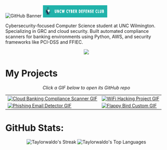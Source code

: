 <img src="banner-animation.gif" alt="GitHub Banner" />

<a href="https://github.com/Taylorwaldo/uncw-cyber-readme-badge">
  <img width="200" height="38" alt="UNCW Cyber Defense Club" src="https://raw.githubusercontent.com/Taylorwaldo/uncw-cyber-readme-badge/main/assets/UNCW-Cyber-defense-badge-(2).png" />
</a>


Cybersecurity-focused Computer Science student at UNC Wilmington. Specializing in GRC and cloud security. Built automated compliance scanners for banking environments using Python, AWS, and security frameworks like PCI-DSS and FFIEC.


<!-- [![My Skills](https://skillicons.dev/icons?i=py,bash,kali,git,java)](https://skillicons.dev) -->

<p align="center">
  <a href="https://skillicons.dev">
    <img src="https://skillicons.dev/icons?i=py,bash,kali,git,java,ubuntu" />
  </a>
</p>

<!-- 
[![My Skills](https://skillicons.dev/icons?i=py,bash,postgres,react,aws,github,ai,kali,php,nodejs,ai,nextjs,express)](https://skillicons.dev)

![Alt text](<https://img.shields.io/badge/CompTIA-C8202F.svg?style=for-the-badge&logo=CompTIA&logoColor=white>)
-->

# My Projects

<p align="center"><em>Click a GIF below to open its GitHub repo</em></p>

<table align="center">
  <tr>
    <td>
      <a href="https://github.com/Taylorwaldo/cloud-banking-compliance-scanner">
        <img src="https://github.com/user-attachments/assets/1079225e-ed6c-4400-8e5e-1425ea3f6d20" alt="Cloud Banking Compliance Scanner GIF" width="350" height="175" />
      </a>
    </td>
    <td>
      <a href="https://github.com/Taylorwaldo/WifiHackingProject">
        <img src="https://github.com/user-attachments/assets/0d6aaff9-92cd-4bcd-8585-66be8b1fcf7c" alt="WiFi Hacking Project GIF" width="350" height="175" />
      </a>
    </td>
  </tr>
  <tr>
    <td>
      <a href="https://github.com/Taylorwaldo/PhishingEmailDetector">
        <img src="https://github.com/user-attachments/assets/97e8a7cd-3621-43fb-b2a8-debb6ff58a34" alt="Phishing Email Detector GIF" width="350" height="175" />
      </a>
    </td>
    <td>
      <a href="https://github.com/Taylorwaldo/UNCWflappybird-custom">
        <img src="https://github.com/user-attachments/assets/af4300a2-03c4-4620-ad91-519e2a184470" alt="Flappy Bird Custom GIF" width="350" height="175" />
      </a>
    </td>
  </tr>
</table>



# GitHub Stats:

<div align="center">

![Taylorwaldo's Streak](https://github-readme-streak-stats.herokuapp.com/?user=Taylorwaldo&theme=dark&hide_border=true)
![Taylorwaldo's Top Languages](https://github-readme-stats.vercel.app/api/top-langs/?username=Taylorwaldo&theme=dark&show_icons=true&hide_border=true&layout=compact)

</div>
